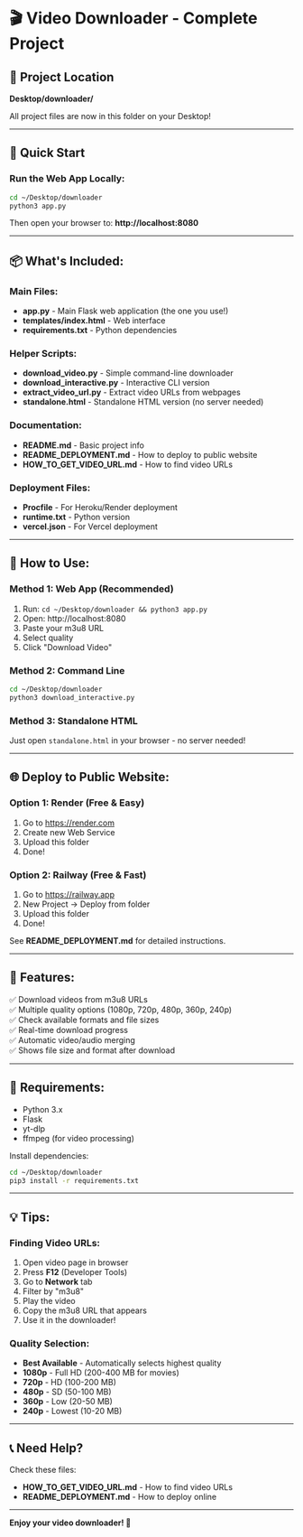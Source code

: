 # 🎬 Video Downloader - Complete Project

## 📁 Project Location
**Desktop/downloader/**

All project files are now in this folder on your Desktop!

---

## 🚀 Quick Start

### Run the Web App Locally:

```bash
cd ~/Desktop/downloader
python3 app.py
```

Then open your browser to: **http://localhost:8080**

---

## 📦 What's Included:

### Main Files:
- **app.py** - Main Flask web application (the one you use!)
- **templates/index.html** - Web interface
- **requirements.txt** - Python dependencies

### Helper Scripts:
- **download_video.py** - Simple command-line downloader
- **download_interactive.py** - Interactive CLI version
- **extract_video_url.py** - Extract video URLs from webpages
- **standalone.html** - Standalone HTML version (no server needed)

### Documentation:
- **README.md** - Basic project info
- **README_DEPLOYMENT.md** - How to deploy to public website
- **HOW_TO_GET_VIDEO_URL.md** - How to find video URLs

### Deployment Files:
- **Procfile** - For Heroku/Render deployment
- **runtime.txt** - Python version
- **vercel.json** - For Vercel deployment

---

## 🎯 How to Use:

### Method 1: Web App (Recommended)
1. Run: `cd ~/Desktop/downloader && python3 app.py`
2. Open: http://localhost:8080
3. Paste your m3u8 URL
4. Select quality
5. Click "Download Video"

### Method 2: Command Line
```bash
cd ~/Desktop/downloader
python3 download_interactive.py
```

### Method 3: Standalone HTML
Just open `standalone.html` in your browser - no server needed!

---

## 🌐 Deploy to Public Website:

### Option 1: Render (Free & Easy)
1. Go to https://render.com
2. Create new Web Service
3. Upload this folder
4. Done!

### Option 2: Railway (Free & Fast)
1. Go to https://railway.app
2. New Project → Deploy from folder
3. Upload this folder
4. Done!

See **README_DEPLOYMENT.md** for detailed instructions.

---

## 📝 Features:

✅ Download videos from m3u8 URLs  
✅ Multiple quality options (1080p, 720p, 480p, 360p, 240p)  
✅ Check available formats and file sizes  
✅ Real-time download progress  
✅ Automatic video/audio merging  
✅ Shows file size and format after download  

---

## 🔧 Requirements:

- Python 3.x
- Flask
- yt-dlp
- ffmpeg (for video processing)

Install dependencies:
```bash
cd ~/Desktop/downloader
pip3 install -r requirements.txt
```

---

## 💡 Tips:

### Finding Video URLs:
1. Open video page in browser
2. Press **F12** (Developer Tools)
3. Go to **Network** tab
4. Filter by "m3u8"
5. Play the video
6. Copy the m3u8 URL that appears
7. Use it in the downloader!

### Quality Selection:
- **Best Available** - Automatically selects highest quality
- **1080p** - Full HD (200-400 MB for movies)
- **720p** - HD (100-200 MB)
- **480p** - SD (50-100 MB)
- **360p** - Low (20-50 MB)
- **240p** - Lowest (10-20 MB)

---

## 📞 Need Help?

Check these files:
- **HOW_TO_GET_VIDEO_URL.md** - How to find video URLs
- **README_DEPLOYMENT.md** - How to deploy online

---

**Enjoy your video downloader! 🎉**
